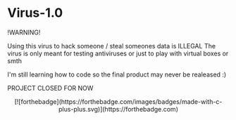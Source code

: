 # Virus-1.0


!WARNING!

Using this virus to hack someone / steal someones data is ILLEGAL The virus is only meant for testing antiviruses or just to play with virtual boxes or smth

I'm still learning how to code so the final product may never be realeased :)

PROJECT CLOSED FOR NOW

<center>[![forthebadge](https://forthebadge.com/images/badges/made-with-c-plus-plus.svg)](https://forthebadge.com)</center>
